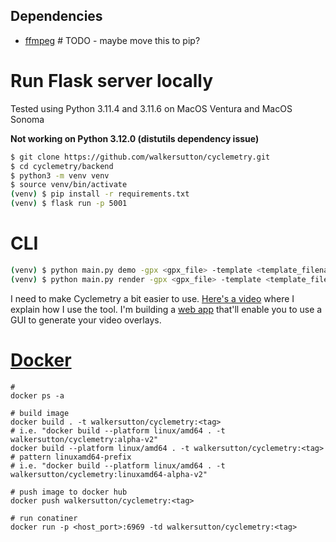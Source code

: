 ## Dependencies

- [ffmpeg](https://FFmpeg.org/) # TODO - maybe move this to pip?

# Run Flask server locally

Tested using Python 3.11.4 and 3.11.6 on MacOS Ventura and MacOS Sonoma

**Not working on Python 3.12.0 (distutils dependency issue)**

```sh
$ git clone https://github.com/walkersutton/cyclemetry.git
$ cd cyclemetry/backend
$ python3 -m venv venv
$ source venv/bin/activate
(venv) $ pip install -r requirements.txt
(venv) $ flask run -p 5001
```

# CLI

```sh
(venv) $ python main.py demo -gpx <gpx_file> -template <template_filename> -second <time to render demo frame>
(venv) $ python main.py render -gpx <gpx_file> -template <template_filename>
```

I need to make Cyclemetry a bit easier to use. [Here's a video](https://youtu.be/gqn5MfcypH4) where I explain how I use the tool. I'm building a [web app](https://walkersutton.com/cyclemetry/) that'll enable you to use a GUI to generate your video overlays.

# [Docker](https://hub.docker.com/repository/docker/walkersutton/cyclemetry/general)

```
#
docker ps -a

# build image
docker build . -t walkersutton/cyclemetry:<tag>
# i.e. "docker build --platform linux/amd64 . -t walkersutton/cyclemetry:alpha-v2"
docker build --platform linux/amd64 . -t walkersutton/cyclemetry:<tag> # pattern linuxamd64-prefix
# i.e. "docker build --platform linux/amd64 . -t walkersutton/cyclemetry:linuxamd64-alpha-v2"

# push image to docker hub
docker push walkersutton/cyclemetry:<tag>

# run conatiner
docker run -p <host_port>:6969 -td walkersutton/cyclemetry:<tag>
```
